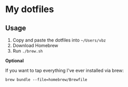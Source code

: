 # My dotfiles

## Usage

1. Copy and paste the dotfiles into `~/Users/vbz`
2. Download Homebrew
3. Run `./brew.sh`

**Optional**

If you want to tap everything I've ever installed via brew:

`brew bundle --file=homebrew/Brewfile`
